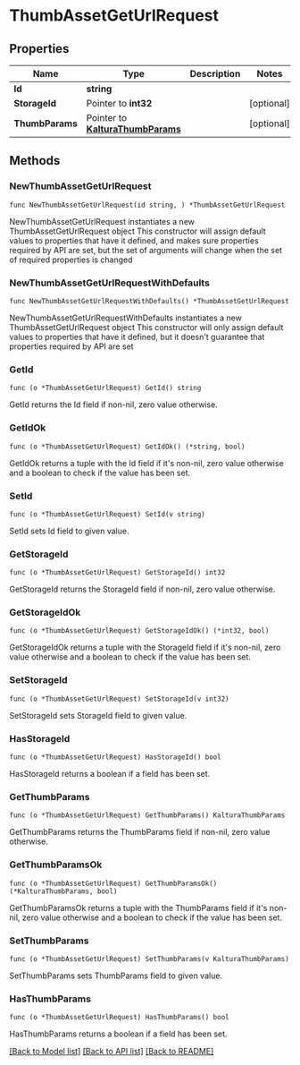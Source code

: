 # ThumbAssetGetUrlRequest

## Properties

Name | Type | Description | Notes
------------ | ------------- | ------------- | -------------
**Id** | **string** |  | 
**StorageId** | Pointer to **int32** |  | [optional] 
**ThumbParams** | Pointer to [**KalturaThumbParams**](KalturaThumbParams.md) |  | [optional] 

## Methods

### NewThumbAssetGetUrlRequest

`func NewThumbAssetGetUrlRequest(id string, ) *ThumbAssetGetUrlRequest`

NewThumbAssetGetUrlRequest instantiates a new ThumbAssetGetUrlRequest object
This constructor will assign default values to properties that have it defined,
and makes sure properties required by API are set, but the set of arguments
will change when the set of required properties is changed

### NewThumbAssetGetUrlRequestWithDefaults

`func NewThumbAssetGetUrlRequestWithDefaults() *ThumbAssetGetUrlRequest`

NewThumbAssetGetUrlRequestWithDefaults instantiates a new ThumbAssetGetUrlRequest object
This constructor will only assign default values to properties that have it defined,
but it doesn't guarantee that properties required by API are set

### GetId

`func (o *ThumbAssetGetUrlRequest) GetId() string`

GetId returns the Id field if non-nil, zero value otherwise.

### GetIdOk

`func (o *ThumbAssetGetUrlRequest) GetIdOk() (*string, bool)`

GetIdOk returns a tuple with the Id field if it's non-nil, zero value otherwise
and a boolean to check if the value has been set.

### SetId

`func (o *ThumbAssetGetUrlRequest) SetId(v string)`

SetId sets Id field to given value.


### GetStorageId

`func (o *ThumbAssetGetUrlRequest) GetStorageId() int32`

GetStorageId returns the StorageId field if non-nil, zero value otherwise.

### GetStorageIdOk

`func (o *ThumbAssetGetUrlRequest) GetStorageIdOk() (*int32, bool)`

GetStorageIdOk returns a tuple with the StorageId field if it's non-nil, zero value otherwise
and a boolean to check if the value has been set.

### SetStorageId

`func (o *ThumbAssetGetUrlRequest) SetStorageId(v int32)`

SetStorageId sets StorageId field to given value.

### HasStorageId

`func (o *ThumbAssetGetUrlRequest) HasStorageId() bool`

HasStorageId returns a boolean if a field has been set.

### GetThumbParams

`func (o *ThumbAssetGetUrlRequest) GetThumbParams() KalturaThumbParams`

GetThumbParams returns the ThumbParams field if non-nil, zero value otherwise.

### GetThumbParamsOk

`func (o *ThumbAssetGetUrlRequest) GetThumbParamsOk() (*KalturaThumbParams, bool)`

GetThumbParamsOk returns a tuple with the ThumbParams field if it's non-nil, zero value otherwise
and a boolean to check if the value has been set.

### SetThumbParams

`func (o *ThumbAssetGetUrlRequest) SetThumbParams(v KalturaThumbParams)`

SetThumbParams sets ThumbParams field to given value.

### HasThumbParams

`func (o *ThumbAssetGetUrlRequest) HasThumbParams() bool`

HasThumbParams returns a boolean if a field has been set.


[[Back to Model list]](../README.md#documentation-for-models) [[Back to API list]](../README.md#documentation-for-api-endpoints) [[Back to README]](../README.md)


